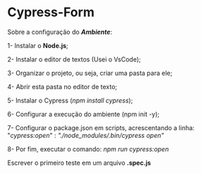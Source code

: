 # Cypress-Form
Sobre a configuração do ***Ambiente***:

1- Instalar o **Node.js**;

2- Instalar o editor de textos (Usei o VsCode);

3- Organizar o projeto, ou seja, criar uma pasta para ele;

4- Abrir esta pasta no editor de texto;

5- Instalar o Cypress (*npm install cypress*);

6- Configurar a execução do ambiente (npm init -y);

7- Configurar o package.json em scripts, acrescentando a linha: "*cypress:open*" : *"./node_modules/.bin/cypress open"*

8- Por fim, executar o comando: *npm run cypress:open*

Escrever o primeiro teste em um arquivo **.spec.js**
